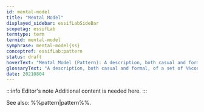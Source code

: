 ```yaml
---
id: mental-model
title: "Mental Model"
displayed_sidebar: essifLabSideBar
scopetag: essifLab
termtype: term
termid: mental-model
symphrase: mental-model{ss}
conceptref: essifLab:pattern
status: draft
hoverText: "Mental Model (Pattern): A description, both casual and formal, of a set of Concepts (ideas), relations between them, and constraints, that together form a coherent and consistent 'viewpoint', or 'way of thinking' about a certain topic."
glossaryText: "A description, both casual and formal, of a set of %%concepts^concept%% (ideas), relations between them, and constraints, that together form a coherent and consistent 'viewpoint', or 'way of thinking' about a certain topic."
date: 20210804
---
```


:::info Editor's note
Additional content is needed here.
:::

See also: %%pattern|pattern%%.